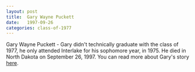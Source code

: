 ```yaml
---
layout: post
title:  Gary Wayne Puckett
date:   1997-09-26
categories: class-of-1977
---
```

Gary Wayne Puckett - Gary didn't technically graduate with the class of 1977, he only attended Interlake for his sophomore year, in 1975.  He died in North Dakota on September 26, 1997.  You can read more about Gary's story [here](http://tinyurl.com/zvk2oq2).
